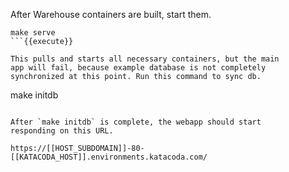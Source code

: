 After Warehouse containers are built, start them.

```
make serve
```{{execute}}

This pulls and starts all necessary containers, but the main
app will fail, because example database is not completely
synchronized at this point. Run this command to sync db.

```
make initdb
```{{execute}}

After `make initdb` is complete, the webapp should start
responding on this URL.

https://[[HOST_SUBDOMAIN]]-80-[[KATACODA_HOST]].environments.katacoda.com/
